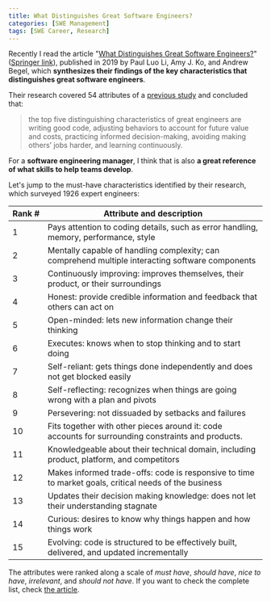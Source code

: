 ```yaml
---
title: What Distinguishes Great Software Engineers?
categories: [SWE Management]
tags: [SWE Career, Research]
---
```


Recently I read the article "[What Distinguishes Great Software Engineers?](https://faculty.washington.edu/ajko/papers/Li2019WhatDistinguishesEngineers.pdf)" ([Springer link](https://doi.org/10.1007/s10664-019-09773-y)), published in 2019 by Paul Luo Li, Amy J. Ko, and Andrew Begel, which **synthesizes their findings of the key characteristics that distinguishes great software engineers**.

Their research covered 54 attributes of a [previous study](https://digital.lib.washington.edu/researchworks/handle/1773/37160) and concluded that:

> the top five distinguishing characteristics of great engineers are writing good code, adjusting behaviors to account for future value and costs, practicing informed decision-making, avoiding making others’ jobs harder, and learning continuously.

For a **software engineering manager**, I think that is also **a great reference of what skills to help teams develop**.

Let's jump to the must-have characteristics identified by their research, which surveyed 1926 expert engineers:

| <nobr>Rank #</nobr> | Attribute and description |
| --- | --- |
| 1 | Pays attention to coding details, such as error handling, memory, performance, style |
| 2 | Mentally capable of handling complexity; can comprehend multiple interacting software components |
| 3 | Continuously improving: improves themselves, their product, or their surroundings |
| 4 | Honest: provide credible information and feedback that others can act on |
| 5 | Open-minded: lets new information change their thinking |
| 6 | Executes: knows when to stop thinking and to start doing |
| 7 | Self-reliant: gets things done independently and does not get blocked easily |
| 8 | Self-reflecting: recognizes when things are going wrong with a plan and pivots |
| 9 | Persevering: not dissuaded by setbacks and failures |
| 10 | Fits together with other pieces around it: code accounts for surrounding constraints and products. |
| 11 | Knowledgeable about their technical domain, including product, platform, and competitors |
| 12 | Makes informed trade-offs: code is responsive to time to market goals, critical needs of the business |
| 13 | Updates their decision making knowledge: does not let their understanding stagnate |
| 14 | Curious: desires to know why things happen and how things work |
| 15 | Evolving: code is structured to be effectively built, delivered, and updated incrementally |

The attributes were ranked along a scale of *must have*, *should have*, *nice to have*, *irrelevant*, and *should not have*. If you want to check the complete list, check [the article](https://faculty.washington.edu/ajko/papers/Li2019WhatDistinguishesEngineers.pdf).